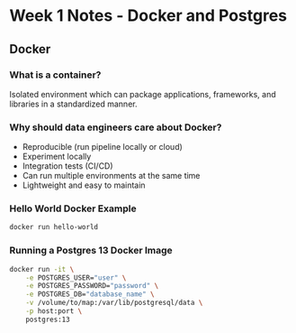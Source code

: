 # Week 1 Notes - Docker and Postgres

## Docker
### What is a container? 
Isolated environment which can package applications, frameworks, and libraries in a standardized manner.

### Why should data engineers care about Docker?
- Reproducible (run pipeline locally or cloud)
- Experiment locally
- Integration tests (CI/CD)
- Can run multiple environments at the same time
- Lightweight and easy to maintain

### Hello World Docker Example

```bash
docker run hello-world
```

### Running a Postgres 13 Docker Image

```bash
docker run -it \
    -e POSTGRES_USER="user" \
    -e POSTGRES_PASSWORD="password" \
    -e POSTGRES_DB="database_name" \
    -v /volume/to/map:/var/lib/postgresql/data \
    -p host:port \
    postgres:13
```
